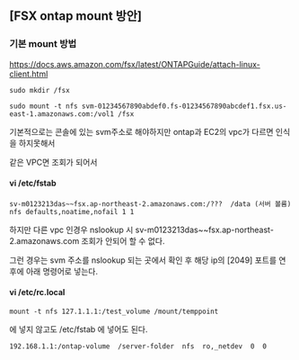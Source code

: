 ## [FSX ontap mount 방안]

### 기본 mount 방법

https://docs.aws.amazon.com/fsx/latest/ONTAPGuide/attach-linux-client.html

```
sudo mkdir /fsx

sudo mount -t nfs svm-01234567890abdef0.fs-01234567890abcdef1.fsx.us-east-1.amazonaws.com:/vol1 /fsx
```


기본적으로는 콘솔에 있는 svm주소로 해야하지만 ontap과 EC2의 vpc가 다르면 인식을 하지못해서

같은 VPC면 조회가 되어서 

#### vi /etc/fstab
```
sv-m0123213das~~fsx.ap-northeast-2.amazonaws.com:/???  /data (서버 볼륨) nfs defaults,noatime,nofail 1 1
```

하지만 다른 vpc 인경우 nslookup 시 sv-m0123213das~~fsx.ap-northeast-2.amazonaws.com 조회가 안되어 할 수 없다.


그런 경우는 svm 주소를 nslookup 되는 곳에서 확인 후 해당 ip의 [2049] 포트를 연후에 아래 명령어로 넣는다.




#### vi /etc/rc.local
```
mount -t nfs 127.1.1.1:/test_volume /mount/temppoint
```

에 넣지 않고도 /etc/fstab 에 넣어도 된다.

```
192.168.1.1:/ontap-volume  /server-folder  nfs  ro,_netdev  0  0
```
